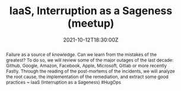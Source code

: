 ---
title: IaaS, Interruption as a Sageness (meetup)

event: Café DevOps
event_url: https://www.meetup.com/cafe-devops-lyon/events/281097147

location: Zenika Lyon
address:
  street: 6 place Jules Ferry
  city: Lyon
  region: RA
  postcode: '69006'
  country: France

summary: As Halloween approaches, what is the scariest thing about it?
abstract: "Failure as a source of knowledge. Can we learn from the mistakes of the greatest?
To do so, we will review some of the major outages of the last decade: Github, Google, Amazon, Facebook, Apple, Microsoft, Gitlab or more recently Fastly. Through the reading of the post-mortems of the incidents, we will analyze the root cause, the implementation of the remediation, and extract some good practices

~ IaaS (Interruption as a Sageness) #HugOps"

date: "2021-10-12T18:30:00Z"
date_end: "2021-10-12T20:30:00Z"
all_day: false

publishDate: "2021-09-18T00:00:00Z"

authors: [David Aparicio]
tags: [Meetup, SRE]

featured: false

image:
  caption: 'Image credit: [**Meetup**](https://www.meetup.com/cafe-devops-lyon/events/281097147)'
  focal_point: Right

links:
url_code: ""
url_pdf: ""
url_slides: "talks/CafeDevOps2021_IaaS.pdf"
url_video: ""

slides: ""
projects: []
---